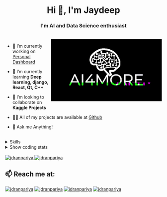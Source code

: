 <h1 align="center">Hi 👋, I'm Jaydeep</h1>
<h3 align="center">I'm AI and Data Science enthusiast</h3>
<br />

<img align="right" alt="GIF" height="200px" src="https://raw.githubusercontent.com/JDRanpariya/JDRanpariya/main/ai_glitch.gif" />

- 🔭 I’m currently working on [Personal Dashboard](https://github.com/JDRanpariya/dstask/blob/master/dashboard.md)

- 🌱 I’m currently learning **Deep learning, django, React, Qt, C++**

- 👯 I’m looking to collaborate on **Kaggle Projects**

- 👨‍💻 All of my projects are available at [Github](https://github.com/jdranpariya)

- 💬 Ask me Anything!
<br />
<details><summary>Skills</summary>
  
## I work with:
### AI & DS
![python](https://img.shields.io/badge/Python-14354C?style=for-the-badge&logo=python&logoColor=white)
![pandas](https://img.shields.io/badge/pandas-150458?style=for-the-badge&logo=pandas&logoColor=white)
![numpy](https://img.shields.io/badge/NumPy-013243?style=for-the-badge&logo=numpy&logoColor=white)
![tensorflow](https://img.shields.io/badge/TensorFlow-FF6F00?style=for-the-badge&logo=tensorflow&logoColor=white)
![keras](https://img.shields.io/badge/Keras-D00000?style=for-the-badge&logo=keras&logoColor=white)
![unity](https://img.shields.io/badge/Unity-100000?style=for-the-badge&logo=unity&logoColor=white)

### web dev
![adobexd](https://img.shields.io/badge/Adobe_XD-654FF0?style=for-the-badge&logo=adobe-xd&logoColor=white)
![html](https://img.shields.io/badge/HTML5-E34F26?style=for-the-badge&logo=html5&logoColor=white)
![css](https://img.shields.io/badge/CSS3-1572B6?style=for-the-badge&logo=css3&logoColor=white)
![JS](https://img.shields.io/badge/JavaScript-323330?style=for-the-badge&logo=javascript&logoColor=F7DF1E)
![react](https://img.shields.io/badge/React-20232A?style=for-the-badge&logo=react&logoColor=61DAFB)
![django](https://img.shields.io/badge/Django-092E20?style=for-the-badge&logo=django&logoColor=white)
![firebase](https://img.shields.io/badge/Firebase-1FFCA28?style=for-the-badge&logo=firebase&logoColor=white)
![mongodb](https://img.shields.io/badge/MongoDB-4EA94B?style=for-the-badge&logo=mongodb&logoColor=white)
![sqlite](https://img.shields.io/badge/SQLite-003B57?style=for-the-badge&logo=sqlite&logoColor=white)

### Desktop dev
![qt](https://img.shields.io/badge/Qt-55C500?style=for-the-badge&logo=Qt&logoColor=white)
![python](https://img.shields.io/badge/Python-14354C?style=for-the-badge&logo=python&logoColor=white)
![cpp](https://img.shields.io/badge/C%2B%2B-00599C?style=for-the-badge&logo=c%2B%2B&logoColor=white)
![bash](https://img.shields.io/badge/Shell_Script-121011?style=for-the-badge&logo=gnu-bash&logoColor=white)

### editors
![neovim](https://img.shields.io/badge/Neovim-57A143?style=for-the-badge&logo=neovim&logoColor=white)
![Jupyter](https://img.shields.io/badge/Jupyter-F37626?style=for-the-badge&logo=jupyter&logoColor=white)
![vscode](https://img.shields.io/badge/Visual_Studio_Code-007ACC?style=for-the-badge&logo=visual-studio-code&logoColor=white)

## Tech I've worked with: 
![R](https://img.shields.io/badge/R-276DC3?style=for-the-badge&logo=r&logoColor=white)
![C](https://img.shields.io/badge/C-00599C?style=for-the-badge&logo=c&logoColor=whit)
![java](https://img.shields.io/badge/Java-007396?style=for-the-badge&logo=java&logoColor=white)
![excel](https://img.shields.io/badge/Microsoft_Excel-217346?style=for-the-badge&logo=microsoft-excel&logoColor=white)
![nodejs](https://img.shields.io/badge/Node.js-339933?style=for-the-badge&logo=node-dot-js&logoColor=white)
![express](https://img.shields.io/badge/Express-000000?style=for-the-badge&logo=express&logoColor=white)
![bootstrap](https://img.shields.io/badge/Bootstrap-7952B3?style=for-the-badge&logo=bootstrap&logoColor=white)
![photoshop](https://img.shields.io/badge/Adobe_Photoshop-31A8FF?style=for-the-badge&logo=adobe-photoshop&logoColor=white)
![premiere](https://img.shields.io/badge/Adobe_Premiere_Pro-9999FF?style=for-the-badge&logo=adobe-premiere-pro&logoColor=white)
![ae](https://img.shields.io/badge/Adobe_After_Effects-999FF?style=for-the-badge&logo=adobe-after-effects&logoColor=white)


## I'm looking forward to 
![cpp](https://img.shields.io/badge/C%2B%2B-00599C?style=for-the-badge&logo=c%2B%2B&logoColor=white)
![opencv](https://img.shields.io/badge/OpenCV-5C3EE8?style=for-the-badge&logo=opencv&logoColor=white)
![p5js](https://img.shields.io/badge/P5.js-ED225D?style=for-the-badge&logo=p5.js&logoColor=white)
![julia](https://img.shields.io/badge/Julia-9558B2?style=for-the-badge&logo=julia&logoColor=white)
![typescript](https://img.shields.io/badge/TypeScript-3178C6?style=for-the-badge&logo=typescript&logoColor=white)
![go](https://img.shields.io/badge/Go-00ADD8?style=for-the-badge&logo=go&logoColor=white)
![reactnative](https://img.shields.io/badge/React_Native-20232A?style=for-the-badge&logo=react&logoColor=61DAFB)

</details>
<details><summary>Show coding stats</summary>
<!--START_SECTION:waka-->
![Profile Views](http://img.shields.io/badge/Profile%20Views-37-blue)

**🐱 My Github Data** 

> 🏆 33 Contributions in the Year 2021
 > 
> 📦 19.3 kB Used in Github's Storage 
 > 
> 🚫 Not Opted to Hire
 > 
> 📜 23 Public Repositories 
 > 
> 🔑 4 Private Repositories  
 > 
**I'm an Early 🐤** 

```text
🌞 Morning    70 commits     ██████░░░░░░░░░░░░░░░░░░░   25.27% 
🌆 Daytime    151 commits    █████████████░░░░░░░░░░░░   54.51% 
🌃 Evening    56 commits     █████░░░░░░░░░░░░░░░░░░░░   20.22% 
🌙 Night      0 commits      ░░░░░░░░░░░░░░░░░░░░░░░░░   0.0%

```
📅 **I'm Most Productive on Tuesday** 

```text
Monday       54 commits     ████░░░░░░░░░░░░░░░░░░░░░   19.49% 
Tuesday      62 commits     █████░░░░░░░░░░░░░░░░░░░░   22.38% 
Wednesday    37 commits     ███░░░░░░░░░░░░░░░░░░░░░░   13.36% 
Thursday     46 commits     ████░░░░░░░░░░░░░░░░░░░░░   16.61% 
Friday       28 commits     ██░░░░░░░░░░░░░░░░░░░░░░░   10.11% 
Saturday     32 commits     ███░░░░░░░░░░░░░░░░░░░░░░   11.55% 
Sunday       18 commits     █░░░░░░░░░░░░░░░░░░░░░░░░   6.5%

```


📊 **This Week I Spent My Time On** 

```text
⌚︎ Time Zone: Asia/Kolkata

💬 Programming Languages: 
Python                   2 mins              ██████████████████████░░░   90.91% 
Bash                     0 secs              ██░░░░░░░░░░░░░░░░░░░░░░░   9.09%

🔥 Editors: 
Vim                      2 mins              █████████████████████████   100.0%

🐱‍💻 Projects: 
python                   2 mins              ██████████████████████░░░   90.91% 
Unknown Project          0 secs              ██░░░░░░░░░░░░░░░░░░░░░░░   9.09%

```

**I Mostly Code in Python** 

```text
Python                   5 repos             ███████░░░░░░░░░░░░░░░░░░   31.25% 
HTML                     4 repos             ██████░░░░░░░░░░░░░░░░░░░   25.0% 
C                        2 repos             ███░░░░░░░░░░░░░░░░░░░░░░   12.5% 
CSS                      2 repos             ███░░░░░░░░░░░░░░░░░░░░░░   12.5% 
R                        1 repo              █░░░░░░░░░░░░░░░░░░░░░░░░   6.25%

```


**Timeline**

![Chart not found](https://raw.githubusercontent.com/JDRanpariya/JDRanpariya/master/charts/bar_graph.png) 


<!--END_SECTION:waka-->
</details>
<br/>
<a href="https://github.com/jdranpariya" >
  <img height="180em" src="https://github-readme-stats.vercel.app/api?username=jdranpariya&count_private=true&show_icons=true&locale=en&theme=tokyonight" alt="jdranpariya" />
  <img height="180em" src="https://github-readme-stats.vercel.app/api/top-langs?username=jdranpariya&show_icons=true&count_private=true&locale=en&theme=tokyonight&layout=compact&langs_count=7" alt="jdranpariya" />
</a>

<br/>
  

## 📫 Reach me at:

<p align="left">
<a href="https://twitter.com/jdranpariya" target="blank"><img align="center" src="https://img.shields.io/badge/Twitter-1DA1F2?style=for-the-badge&logo=twitter&logoColor=white" alt="jdranpariya"  /></a>
<a href="https://linkedin.com/in/jdranpariya" target="blank"><img align="center" src="https://img.shields.io/badge/LinkedIn-0077B5?style=for-the-badge&logo=linkedin&logoColor=white" alt="jdranpariya"  /></a>
<a href="https://kaggle.com/jdranpariya" target="blank"><img align="center" src="https://img.shields.io/badge/Kaggle-20BEFF?style=for-the-badge&logo=kaggle&logoColor=white" alt="jdranpariya"/></a>
 <a href="mailto:jdpatel.code@gmail.com" target="blank"><img align="center" src="https://img.shields.io/badge/Gmail-D14836?style=for-the-badge&logo=gmail&logoColor=white" alt="jdranpariya"  /></a>
</p>
